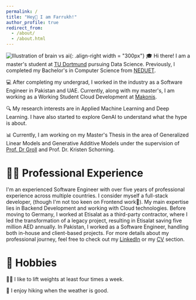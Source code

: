 ```yaml
---
permalink: /
title: "Hey👋 I am Farrukh!"
author_profile: true
redirect_from: 
  - /about/
  - /about.html
---
```


![Illustration of brain vs ai](/me/images/brain-ai-small.png){: .align-right width = "300px"}
🎓 Hi there! I am a master's student at [TU Dortmund](https://www.tu-dortmund.de/) pursuing Data Science. Previously, I completed my Bachelor's in Computer Science from [NEDUET](https://www.neduet.edu.pk/).

💻 After completing my undergrad, I worked in the industry as a Software Engineer in Pakistan and UAE. Currently, along with my master's, I am working as a Working Student Cloud Development at [Makonis](https://www.makonis.de/).

🔍 My research interests are in Applied Machine Learning and Deep Learning. I have also started to explore GenAI to understand what the hype is about.

📊 Currently, I am working on my Master's Thesis in the area of Generalized Linear Models and Generative Additive Models under the supervision of [Prof. Dr Groll](https://bd.statistik.tu-dortmund.de/professur/arbeitsgruppe/prof-dr-andreas-groll/) and Prof. Dr. Kristen Schorning.


👨‍💼 Professional Experience
======
I'm an experienced Software Engineer with over five years of professional experience across multiple countries. I consider myself a full-stack developer, (though I'm not too keen on Frontend work🤫). My main expertise lies in Backend Development and working with Cloud technologies. Before moving to Germany, I worked at Etisalat as a third-party contractor, where I led the transformation of a legacy project, resulting in Etisalat saving five million AED annually. In Pakistan, I worked as a Software Engineer, handling both in-house and client-based projects. For more details about my professional journey, feel free to check out my [LinkedIn](https://www.linkedin.com/in/farrukhahmedqureshi/) or my [CV](https://farrukh-ahmed.github.io/me/files/Farrukh_Ahmed-CV.pdf) section.

🤸 Hobbies
======
🏋️‍♂️ I like to lift weights at least four times a week.

🏃 I enjoy hiking when the weather is good.


